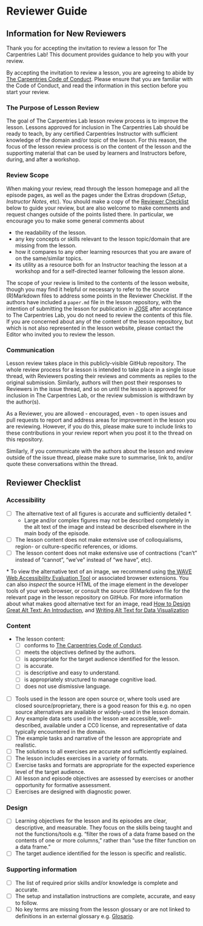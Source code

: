 # Reviewer Guide

## Information for New Reviewers

Thank you for accepting the invitation to review a lesson for The Carpentries Lab!
This document provides guidance to help you with your review.

By accepting the invitation to review a lesson,
you are agreeing to abide by [The Carpentries Code of Conduct][code-of-conduct].
Please ensure that you are familiar with the Code of Conduct,
and read the information in this section before you start your review.

### The Purpose of Lesson Review

The goal of The Carpentries Lab lesson review process is to improve the lesson.
Lessons approved for inclusion in The Carpentries Lab should be ready to teach,
by any certified Carpentries Instructor with sufficient knowledge of
the domain and/or topic of the lesson.
For this reason, the focus of the lesson review process is on
the content of the lesson and the supporting material that can be used by
learners and Instructors before, during, and after a workshop.

### Review Scope

When making your review,
read through the lesson homepage and all the episode pages,
as well as the pages under the Extras dropdown (_Setup_, _Instructor Notes_, etc).
You should make a copy of the [Reviewer Checklist](#reviewer-checklist) below to guide your review,
but are also welcome to make comments and request changes outside of the points listed there.
In particular, we encourage you to make some general comments about

- the readability of the lesson.
- any key concepts or skills relevant to the lesson topic/domain that are missing from the lesson.
- how it compares to any other learning resources that you are aware of on the same/similar topics.
- its utility as a resource both for an Instructor teaching the lesson at a workshop
  and for a self-directed learner following the lesson alone.

The scope of your review is limited to the contents of the lesson website,
though you may find it helpful or necessary to refer to the source (R)Markdown files
to address some points in the Reviewer Checklist.
If the authors have included a `paper.md` file in the lesson repository,
with the intention of submitting the lesson for publication in [JOSE][jose]
after acceptance to The Carpentries Lab,
you do not need to review the contents of this file.
If you are concerned about any of the content of the lesson repository,
but which is not also represented in the lesson website,
please contact the Editor who invited you to review the lesson.

### Communication

Lesson review takes place in this publicly-visible GitHub repository.
The whole review process for a lesson is intended to take place in a single issue thread,
with Reviewers posting their reviews and comments as replies to the original submission.
Similarly, authors will then post their responses to Reviewers in the issue thread,
and so on until the lesson is approved for inclusion in The Carpentries Lab,
or the review submission is withdrawn by the author(s).

As a Reviewer, you are allowed - encouraged, even - to open issues and pull requests
to report and address areas for improvement in the lesson you are reviewing.
However, if you do this, please make sure to include links to these contributions
in your review report when you post it to the thread on this repository.

Similarly, if you communicate with the authors about the lesson and review
outside of the issue thread, please make sure to summarise, link to, and/or quote
these conversations within the thread.

## Reviewer Checklist

### Accessibility
- [ ] The alternative text of all figures is accurate and sufficiently detailed *.
  - Large and/or complex figures may not be described completely in the alt text of the image and instead be described elsewhere in the main body of the episode.
- [ ] The lesson content does not make extensive use of colloquialisms, region- or culture-specific references, or idioms.
- [ ] The lesson content does not make extensive use of contractions (“can’t” instead of “cannot”, “we’ve” instead of “we have”, etc).

\* To view the alternative text of an image, we recommend using
[the WAVE Web Accessibility Evaluation Tool][wave] or associated browser extensions.
You can also _inspect_ the source HTML of the image element in the developer tools of your web browser,
or consult the source (R)Markdown file for the relevant page in the lesson repository on GitHub.
For more information about what makes good alternative text for an image,
read [How to Design Great Alt Text: An Introduction][deque-alt-text],
and [Writing Alt Text for Data Visualization][alt-text-data]


### Content

- The lesson content:
    - [ ] conforms to [The Carpentries Code of Conduct][code-of-conduct].
    - [ ] meets the objectives defined by the authors.
    - [ ] is appropriate for the target audience identified for the lesson.
    - [ ] is accurate.
    - [ ] is descriptive and easy to understand.
    - [ ] is appropriately structured to manage cognitive load.
    - [ ] does not use dismissive language.
- [ ] Tools used in the lesson are open source or, where tools used are closed source/proprietary, there is a good reason for this e.g. no open source alternatives are available or widely-used in the lesson domain.
- [ ] Any example data sets used in the lesson are accessible, well-described, available under a CC0 license, and representative of data typically encountered in the domain.
- [ ] The example tasks and narrative of the lesson are appropriate and realistic.
- [ ] The solutions to all exercises are accurate and sufficiently explained.
- [ ] The lesson includes exercises in a variety of formats.
- [ ] Exercise tasks and formats are appropriate for the expected experience level of the target audience.
- [ ] All lesson and episode objectives are assessed by exercises or another opportunity for formative assessment.
- [ ] Exercises are designed with diagnostic power.

### Design

- [ ] Learning objectives for the lesson and its episodes are clear, descriptive, and measurable. They focus on the skills being taught and not the functions/tools e.g. “filter the rows of a data frame based on the contents of one or more columns,” rather than “use the filter function on a data frame.”
- [ ] The target audience identified for the lesson is specific and realistic.

### Supporting information

- [ ] The list of required prior skills and/or knowledge is complete and accurate.
- [ ] The setup and installation instructions are complete, accurate, and easy to follow.
- [ ] No key terms are missing from the lesson glossary or are not linked to definitions in an external glossary e.g. [Glosario][glosario].

[alt-text-data]: https://medium.com/nightingale/writing-alt-text-for-data-visualization-2a218ef43f81
[code-of-conduct]: https://docs.carpentries.org/topic_folders/policies/code-of-conduct.html
[deque-alt-text]: https://www.deque.com/blog/great-alt-text-introduction/
[glosario]: https://carpentries.github.io/glosario/
[jose]: https://jose.theoj.org/
[wave]: https://wave.webaim.org/
